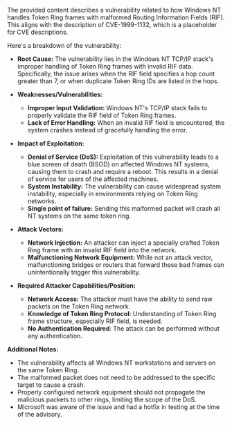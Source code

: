 The provided content describes a vulnerability related to how Windows NT handles Token Ring frames with malformed Routing Information Fields (RIF). This aligns with the description of CVE-1999-1132, which is a placeholder for CVE descriptions.

Here's a breakdown of the vulnerability:

*   **Root Cause:** The vulnerability lies in the Windows NT TCP/IP stack's improper handling of Token Ring frames with invalid RIF data. Specifically, the issue arises when the RIF field specifies a hop count greater than 7, or when duplicate Token Ring IDs are listed in the hops.

*   **Weaknesses/Vulnerabilities:**
    *   **Improper Input Validation:** Windows NT's TCP/IP stack fails to properly validate the RIF field of Token Ring frames.
    *   **Lack of Error Handling:** When an invalid RIF field is encountered, the system crashes instead of gracefully handling the error.

*   **Impact of Exploitation:**
    *   **Denial of Service (DoS):** Exploitation of this vulnerability leads to a blue screen of death (BSOD) on affected Windows NT systems, causing them to crash and require a reboot. This results in a denial of service for users of the affected machines.
    *   **System Instability:** The vulnerability can cause widespread system instability, especially in environments relying on Token Ring networks.
    *   **Single point of failure:** Sending this malformed packet will crash all NT systems on the same token ring.

*   **Attack Vectors:**
    *   **Network Injection:** An attacker can inject a specially crafted Token Ring frame with an invalid RIF field into the network.
    *   **Malfunctioning Network Equipment:** While not an attack vector, malfunctioning bridges or routers that forward these bad frames can unintentionally trigger this vulnerability.

*   **Required Attacker Capabilities/Position:**
    *   **Network Access:** The attacker must have the ability to send raw packets on the Token Ring network.
    *   **Knowledge of Token Ring Protocol:** Understanding of Token Ring frame structure, especially RIF field, is needed.
    *   **No Authentication Required**: The attack can be performed without any authentication.

**Additional Notes:**

*   The vulnerability affects all Windows NT workstations and servers on the same Token Ring.
*   The malformed packet does not need to be addressed to the specific target to cause a crash.
*   Properly configured network equipment should not propagate the malicious packets to other rings, limiting the scope of the DoS.
*   Microsoft was aware of the issue and had a hotfix in testing at the time of the advisory.